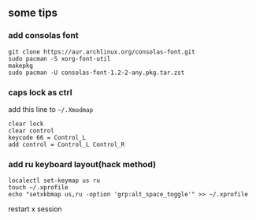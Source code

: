 ## some tips
### add consolas font
```
git clone https://aur.archlinux.org/consolas-font.git
sudo pacman -S xorg-font-util
makepkg
sudo pacman -U consolas-font-1.2-2-any.pkg.tar.zst
```
### caps lock as ctrl
add this line to `~/.Xmodmap`
```
clear lock
clear control
keycode 66 = Control_L
add control = Control_L Control_R
```                                                                                                                                           

### add ru keyboard layout(hack method)
```
localectl set-keymap us ru
touch ~/.xprofile
echo "setxkbmap us,ru -option 'grp:alt_space_toggle'" >> ~/.xprofile
```
restart x session

